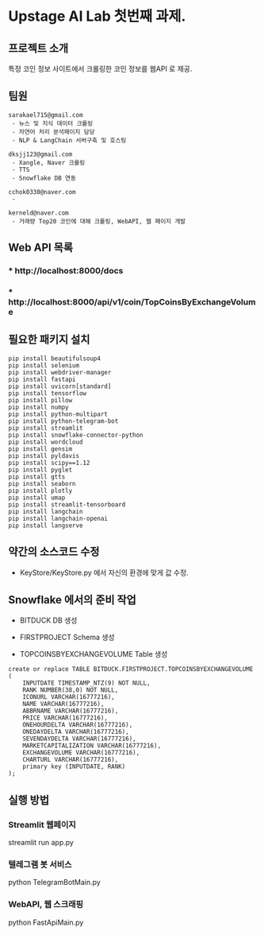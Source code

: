 # Upstage AI Lab 첫번째 과제.

## 프로젝트 소개

특정 코인 정보 사이트에서 크롤링한 코인 정보를 웹API 로 제공.

## 팀원

```
sarakael715@gmail.com
 - 뉴스 및 지식 데이터 크롤링
 - 자연어 처리 분석페이지 담당
 - NLP & LangChain 서버구축 및 호스팅

dksjj123@gmail.com
 - Xangle, Naver 크롤링
 - TTS
 - Snowflake DB 연동

cchok0330@naver.com
 - 
 
kerneld@naver.com
 - 거래량 Top20 코인에 대해 크롤링, WebAPI, 웹 페이지 개발
```

## Web API 목록

### * http://localhost:8000/docs
### * http://localhost:8000/api/v1/coin/TopCoinsByExchangeVolume



## 필요한 패키지 설치

```
pip install beautifulsoup4
pip install selenium
pip install webdriver-manager
pip install fastapi
pip install uvicorn[standard]
pip install tensorflow
pip install pillow
pip install numpy
pip install python-multipart
pip install python-telegram-bot
pip install streamlit
pip install snowflake-connector-python
pip install wordcloud
pip install gensim
pip install pyldavis
pip install scipy==1.12
pip install pyglet
pip install gtts
pip install seaborn
pip install plotly
pip install umap
pip install streamlit-tensorboard
pip install langchain
pip install langchain-openai
pip install langserve
```

## 약간의 소스코드 수정

* KeyStore/KeyStore.py 에서 자신의 환경에 맞게 값 수정.


## Snowflake 에서의 준비 작업

* BITDUCK DB 생성

* FIRSTPROJECT Schema 생성

* TOPCOINSBYEXCHANGEVOLUME Table 생성

```
create or replace TABLE BITDUCK.FIRSTPROJECT.TOPCOINSBYEXCHANGEVOLUME (
	INPUTDATE TIMESTAMP_NTZ(9) NOT NULL,
	RANK NUMBER(38,0) NOT NULL,
	ICONURL VARCHAR(16777216),
	NAME VARCHAR(16777216),
	ABBRNAME VARCHAR(16777216),
	PRICE VARCHAR(16777216),
	ONEHOURDELTA VARCHAR(16777216),
	ONEDAYDELTA VARCHAR(16777216),
	SEVENDAYDELTA VARCHAR(16777216),
	MARKETCAPITALIZATION VARCHAR(16777216),
	EXCHANGEVOLUME VARCHAR(16777216),
	CHARTURL VARCHAR(16777216),
	primary key (INPUTDATE, RANK)
);
```

## 실행 방법


### Streamlit 웹페이지
streamlit run app.py

### 텔레그램 봇 서비스
python TelegramBotMain.py

### WebAPI, 웹 스크래핑
python FastApiMain.py

